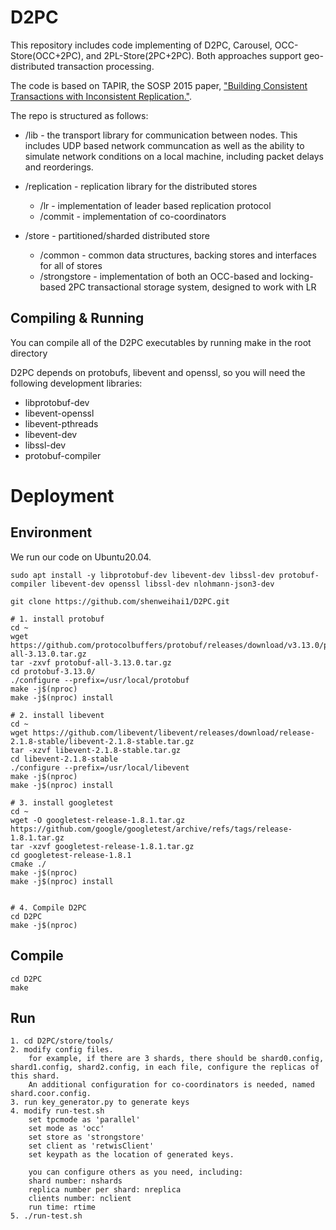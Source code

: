 # D2PC

This repository includes code implementing of D2PC, Carousel, OCC-Store(OCC+2PC), and 2PL-Store(2PC+2PC). Both approaches support geo-distributed transaction processing.

The code is based on TAPIR, the SOSP 2015 paper, ["Building Consistent Transactions with
Inconsistent Replication."](http://dl.acm.org/authorize?N93281).

The repo is structured as follows:

- /lib - the transport library for communication between nodes. This
  includes UDP based network communcation as well as the ability to
  simulate network conditions on a local machine, including packet
  delays and reorderings.

- /replication - replication library for the distributed stores
  - /lr - implementation of leader based replication protocol
  - /commit - implementation of co-coordinators

- /store - partitioned/sharded distributed store
  - /common - common data structures, backing stores and interfaces for all of stores
  - /strongstore - implementation of both an OCC-based and locking-based 2PC transactional
  storage system, designed to work with LR

## Compiling & Running
You can compile all of the D2PC executables by running make in the root directory

D2PC depends on protobufs, libevent and openssl, so you will need the following development libraries:
- libprotobuf-dev
- libevent-openssl
- libevent-pthreads
- libevent-dev
- libssl-dev
- protobuf-compiler

# Deployment

## Environment
We run our code on Ubuntu20.04.

```
sudo apt install -y libprotobuf-dev libevent-dev libssl-dev protobuf-compiler libevent-dev openssl libssl-dev nlohmann-json3-dev

git clone https://github.com/shenweihai1/D2PC.git

# 1. install protobuf
cd ~
wget https://github.com/protocolbuffers/protobuf/releases/download/v3.13.0/protobuf-all-3.13.0.tar.gz
tar -zxvf protobuf-all-3.13.0.tar.gz
cd protobuf-3.13.0/
./configure --prefix=/usr/local/protobuf
make -j$(nproc) 
make -j$(nproc) install

# 2. install libevent
cd ~
wget https://github.com/libevent/libevent/releases/download/release-2.1.8-stable/libevent-2.1.8-stable.tar.gz
tar -xzvf libevent-2.1.8-stable.tar.gz
cd libevent-2.1.8-stable
./configure --prefix=/usr/local/libevent
make -j$(nproc) 
make -j$(nproc) install

# 3. install googletest
cd ~
wget -O googletest-release-1.8.1.tar.gz https://github.com/google/googletest/archive/refs/tags/release-1.8.1.tar.gz 
tar -xzvf googletest-release-1.8.1.tar.gz
cd googletest-release-1.8.1
cmake ./
make -j$(nproc) 
make -j$(nproc) install


# 4. Compile D2PC
cd D2PC
make -j$(nproc) 
```

## Compile
```
cd D2PC
make
```

## Run
```
1. cd D2PC/store/tools/
2. modify config files.
    for example, if there are 3 shards, there should be shard0.config, shard1.config, shard2.config, in each file, configure the replicas of this shard.
    An additional configuration for co-coordinators is needed, named shard.coor.config.
3. run key_generator.py to generate keys
4. modify run-test.sh
    set tpcmode as 'parallel'
    set mode as 'occ'
    set store as 'strongstore'
    set client as 'retwisClient'
    set keypath as the location of generated keys.

    you can configure others as you need, including:
    shard number: nshards
    replica number per shard: nreplica
    clients number: nclient
    run time: rtime
5. ./run-test.sh
```

